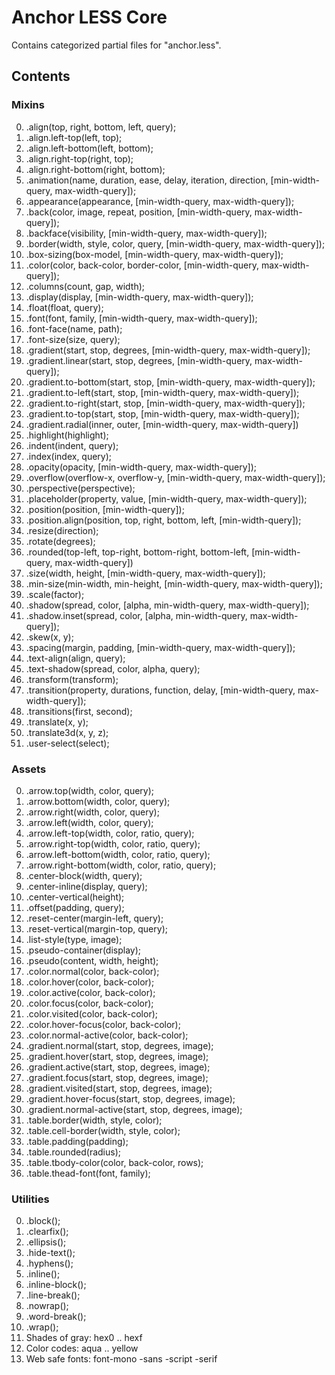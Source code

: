 # Anchor LESS Core

Contains categorized partial files for "anchor.less".

## Contents

### Mixins

00. .align(top, right, bottom, left, query);
00. .align.left-top(left, top);
00. .align.left-bottom(left, bottom);
00. .align.right-top(right, top);
00. .align.right-bottom(right, bottom);
00. .animation(name, duration, ease, delay, iteration, direction, [min-width-query, max-width-query]);
00. .appearance(appearance, [min-width-query, max-width-query]);
00. .back(color, image, repeat, position, [min-width-query, max-width-query]);
00. .backface(visibility, [min-width-query, max-width-query]);
00. .border(width, style, color, query, [min-width-query, max-width-query]);
00. .box-sizing(box-model, [min-width-query, max-width-query]);
00. .color(color, back-color, border-color, [min-width-query, max-width-query]);
00. .columns(count, gap, width);
00. .display(display, [min-width-query, max-width-query]);
00. .float(float, query);
00. .font(font, family, [min-width-query, max-width-query]);
00. .font-face(name, path);
00. .font-size(size, query);
00. .gradient(start, stop, degrees, [min-width-query, max-width-query]);
00. .gradient.linear(start, stop, degrees, [min-width-query, max-width-query]);
00. .gradient.to-bottom(start, stop, [min-width-query, max-width-query]);
00. .gradient.to-left(start, stop, [min-width-query, max-width-query]);
00. .gradient.to-right(start, stop, [min-width-query, max-width-query]);
00. .gradient.to-top(start, stop, [min-width-query, max-width-query]);
00. .gradient.radial(inner, outer, [min-width-query, max-width-query])
00. .highlight(highlight);
00. .indent(indent, query);
00. .index(index, query);
00. .opacity(opacity, [min-width-query, max-width-query]);
00. .overflow(overflow-x, overflow-y, [min-width-query, max-width-query]);
00. .perspective(perspective);
00. .placeholder(property, value, [min-width-query, max-width-query]);
00. .position(position, [min-width-query]);
00. .position.align(position, top, right, bottom, left, [min-width-query]);
00. .resize(direction);
00. .rotate(degrees);
00. .rounded(top-left, top-right, bottom-right, bottom-left, [min-width-query, max-width-query])
00. .size(width, height, [min-width-query, max-width-query]);
00. .min-size(min-width, min-height, [min-width-query, max-width-query]);
00. .scale(factor);
00. .shadow(spread, color, [alpha, min-width-query, max-width-query]);
00. .shadow.inset(spread, color, [alpha, min-width-query, max-width-query]);
00. .skew(x, y);
00. .spacing(margin, padding, [min-width-query, max-width-query]);
00. .text-align(align, query);
00. .text-shadow(spread, color, alpha, query);
00. .transform(transform);
00. .transition(property, durations, function, delay, [min-width-query, max-width-query]);
00. .transitions(first, second);
00. .translate(x, y);
00. .translate3d(x, y, z);
00. .user-select(select);

### Assets

00. .arrow.top(width, color, query);
00. .arrow.bottom(width, color, query);
00. .arrow.right(width, color, query);
00. .arrow.left(width, color, query);
00. .arrow.left-top(width, color, ratio, query);
00. .arrow.right-top(width, color, ratio, query);
00. .arrow.left-bottom(width, color, ratio, query);
00. .arrow.right-bottom(width, color, ratio, query);
00. .center-block(width, query);
00. .center-inline(display, query);
00. .center-vertical(height);
00. .offset(padding, query);
00. .reset-center(margin-left, query);
00. .reset-vertical(margin-top, query);
00. .list-style(type, image);
00. .pseudo-container(display);
00. .pseudo(content, width, height);
00. .color.normal(color, back-color);
00. .color.hover(color, back-color);
00. .color.active(color, back-color);
00. .color.focus(color, back-color);
00. .color.visited(color, back-color);
00. .color.hover-focus(color, back-color);
00. .color.normal-active(color, back-color);
00. .gradient.normal(start, stop, degrees, image);
00. .gradient.hover(start, stop, degrees, image);
00. .gradient.active(start, stop, degrees, image);
00. .gradient.focus(start, stop, degrees, image);
00. .gradient.visited(start, stop, degrees, image);
00. .gradient.hover-focus(start, stop, degrees, image);
00. .gradient.normal-active(start, stop, degrees, image);
00. .table.border(width, style, color);
00. .table.cell-border(width, style, color);
00. .table.padding(padding);
00. .table.rounded(radius);
00. .table.tbody-color(color, back-color, rows);
00. .table.thead-font(font, family);

### Utilities

00. .block();
00. .clearfix();
00. .ellipsis();
00. .hide-text();
00. .hyphens();
00. .inline();
00. .inline-block();
00. .line-break();
00. .nowrap();
00. .word-break();
00. .wrap();
00. Shades of gray: hex0 .. hexf
00. Color codes: aqua .. yellow
00. Web safe fonts: font-mono -sans -script -serif
